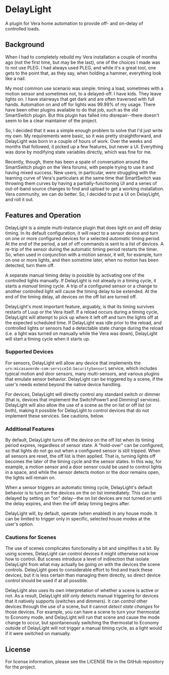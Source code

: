 # DelayLight
A plugin for Vera home automation to provide off- and on-delay of controlled loads.

## Background ##
When I had to completely rebuild my Vera installation a couple of months ago (not the first time, but may be the last), one of
the choices I made was to not use PLEG. I had always used PLEG, and while it's a great tool, one gets to the point that, as they
say, when holding a hammer, everything look like a nail. 

My most common use scenario was simple: timing a load, sometimes with
a motion sensor and sometimes not, to a delayed-off. I have kids. They leave lights on. I have stairways that get dark and are
often traversed with full hands. Automation on and off for lights was 99.99% of my usage. There have been other plugins available to do that job, such as the old SmartSwitch plugin. But this plugin has falled into disrepair--there doesn't seem to be a clear maintainer of the project.

So, I decided that it was a simple enough problem to solve that I'd just write my own. My requirements were basic, so it
was pretty straightforward, and DelayLight was born in a couple of hours of work. Over the weeks and months that followed,
it picked up a few features, but never a UI. Everything was done by modifying state variables directly, which was fine for me.

Recently, though, there has been a spate of conversation around the SmartSwitch plugin on the Vera forums, with people trying to
use it and having mixed success. New users, in particular, were struggling with the learning curve of Vera's particulars at the
same time that SmartSwitch was throwing them curves by having a partially-functioning UI and a series of out-of-band source
changes to find and upload to get a working installation. Vera community, we can do better. So, I decided to put a UI on DelayLight,
and roll it out.

## Features and Operation ##

DelayLight is a simple multi-instance plugin that does light on and off delay timing. In its default configuration, it will
react to a sensor device and turn on one or more configured devices for a selected *automatic* timing period. At the end of the period,
a set of off commands is sent to a list of devices. A re-trip of the sensor during the automatic timing period restarts the timer. So,
when used in conjunction with a motion sensor, it will, for example, turn on one or more lights, and then sometime later, when no motion
has been detected, turn them off.

A separate manual timing delay is possible by activating one of the controlled lights manually. If DelayLight is not already in a timing
cycle, it starts a *manual* timing cycle. A trip of a configured sensor or a change to another controlled light will cause the timing
delay to be extended. At the end of the timing delay, all devices on the off list are turned off.

DelayLight's most important feature, arguably, is that its timing survives restarts of Luup or the Vera itself. If a reload occurs during
a timing cycle, DelayLight will attempt to pick up where it left off and turn the lights off at the expected scheduled time. If DelayLight
was idle prior to the reload, and controlled lights or sensors had a detectable state change during the reload (i.e. a light was turned
on manually while the Vera was down), DelayLight will start a timing cycle when it starts up.

### Supported Devices ###

For sensors, DelayLight will allow any device that implements the `urn:micasaverde-com:serviceId:SecuritySensor1` service, which includes
typical motion and door sensors, many multi-sensors, and various plugins that emulate sensor behavior. DelayLight can be triggered by a 
scene, if the user's needs extend beyond the native device handling.

For devices, DelayLight will directly control any standard switch or dimmer (that is, devices that implement the SwitchPower1 and Dimming1 
services). DelayLight will also allow the use of a scene as the on list or off list (or both), making it possible for DelayLight to control
devices that do not implement these services. See cautions, below.

### Additional Features ###

By default, DelayLight turns off the device on the off list when its timing period expires, regardless of sensor state.
A "hold-over" can be configured, so that lights do not go out when a configured
sensor is still tripped. When all sensors are reset, the off list is then applied. That is, turning lights off becomes the later of the
timing cycle and the sensor states. In this way, for example, a motion sensor and a door sensor could be used to control lights in 
a space, and while the sensor detects motion or the door remains open, the lights will remain on.

When a sensor triggers an automatic timing cycle, DelayLight's default behavior is to turn on the devices on the on list immediately.
This can be delayed by setting an "on" delay--the on list devices are not turned on until the delay expires, and then the off delay
timing begins after.

DelayLight will, by default, operate (when enabled) in any house mode. It can be limited to trigger only in specific, selected house
modes at the user's option.

### Cautions for Scenes ###

The use of scenes complicates functionality a bit and simplifies it a bit. By using scenes, DelayLight can control devices it might
otherwise not know how to control. But scenes introduce a level of indirection that isolate DelayLight from what may actually be going
on with the devices the scene controls. DelayLight goes to considerable effort to find and track these devices, but it is less certain
than managing them directly, so direct device control should be used if at all possible.

DelayLight also uses its own interpretation of whether a scene is active or not.
As a result, DelayLight still only detects manual triggering for devices that it natively supports (switches and dimmers). 
It can *control* other devices through
the use of a scene, but it cannot *detect state changes* for those devices. For example, you can have a scene to turn your thermostat to Economy mode,
and DelayLight will run that scene and cause the mode change to occur, but spontaneously switching the thermostat to Economy outside of
DelayLight will not trigger a manual timing cycle, as a light would if it were switched on manually.

## License ##

For license information, please see the LICENSE file in the GitHub repository for the project.